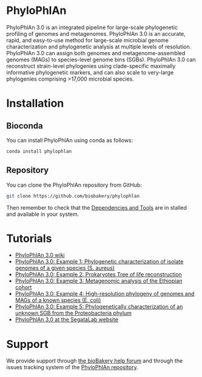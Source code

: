 # PhyloPhlAn

PhyloPhlAn 3.0 is an integrated pipeline for large-scale phylogenetic profiling of genomes and metagenomes.
PhyloPhlAn 3.0 is an accurate, rapid, and easy-to-use method for large-scale microbial genome characterization and phylogenetic analysis at multiple levels of resolution.
PhyloPhlAn 3.0 can assign both genomes and metagenome-assembled genomes (MAGs) to species-level genome bins (SGBs).
PhyloPhlAn 3.0 can reconstruct strain-level phylogenies using clade-specific maximally informative phylogenetic markers, and can also scale to very-large phylogenies comprising >17,000 microbial species.

# Installation

## Bioconda

You can install PhyloPhlAn using conda as follows:

~~~Bash
conda install phylophlan
~~~


## Repository

You can clone the PhyloPhlAn repository from GitHub:

~~~Bash
git clone https://github.com/biobakery/phylophlan
~~~

Then remember to check that the [Dependencies and Tools](https://github.com/biobakery/phylophlan/wiki/PhyloPhlAn-3.0#requirements) are in stalled and available in your system.


# Tutorials

* [PhyloPhlAn 3.0 wiki](https://github.com/biobakery/phylophlan/wiki)
* [PhyloPhlAn 3.0: Example 1: Phylogenetic characterization of isolate genomes of a given species (S. aureus)](https://github.com/biobakery/PhyloPhlAn/wiki/PhyloPhlAn-3.0:-Example-01:-S.-aureus)
* [PhyloPhlAn 3.0: Example 2: Prokaryotes Tree of life reconstruction](https://github.com/biobakery/PhyloPhlAn/wiki/PhyloPhlAn-3.0:-Example-02:-Tree-of-life)
* [PhyloPhlAn 3.0: Example 3: Metagenomic analysis of the Ethiopian cohort](https://github.com/biobakery/PhyloPhlAn/wiki/PhyloPhlAn-3.0:-Example-03:-Metagenomic-application)
* [PhyloPhlAn 3.0: Example 4: High-resolution phylogeny of genomes and MAGs of a known species (E. coli)](https://github.com/biobakery/PhyloPhlAn/wiki/PhyloPhlAn-3.0:-Example-04:-E.-coli)
* [PhyloPhlAn 3.0: Example 5: Phylogenetically characterization of an unknown SGB from the Proteobacteria phylum](https://github.com/biobakery/PhyloPhlAn/wiki/PhyloPhlAn-3.0:-Example-05:-Proteobacteria)
* [PhyloPhlAn 3.0 at the SegataLab website](https://segatalab.github.io/tools/phylophlan3)


# Support

We provide support through [the bioBakery help forum](https://forum.biobakery.org/) and through the issues tracking system of the [PhyloPhlAn repository](https://github.com/biobakery/phylophlan/issues).
